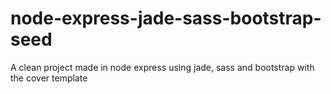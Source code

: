 # node-express-jade-sass-bootstrap-seed
A clean project made in node express using jade, sass and bootstrap with the cover template
